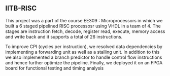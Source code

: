 ## IITB-RISC

This project was a part of the course EE309 : Microprocessors in which we built a 6 staged pipelined RISC processosr using VHDL in a team of 4. The stages are instruction fetch, decode, register read, execute,
memory access and write back and it supports a total of 26 instructions. 

To improve CPI (cycles per instruction), we resolved data dependencies by implementing a forwarding unit as well as a stalling unit. In addition to this we also implemented a branch predictor to handle control flow instructions and hence further optimize the pipeline. Finally, we deployed it on an FPGA board for functional testing and timing analysis
